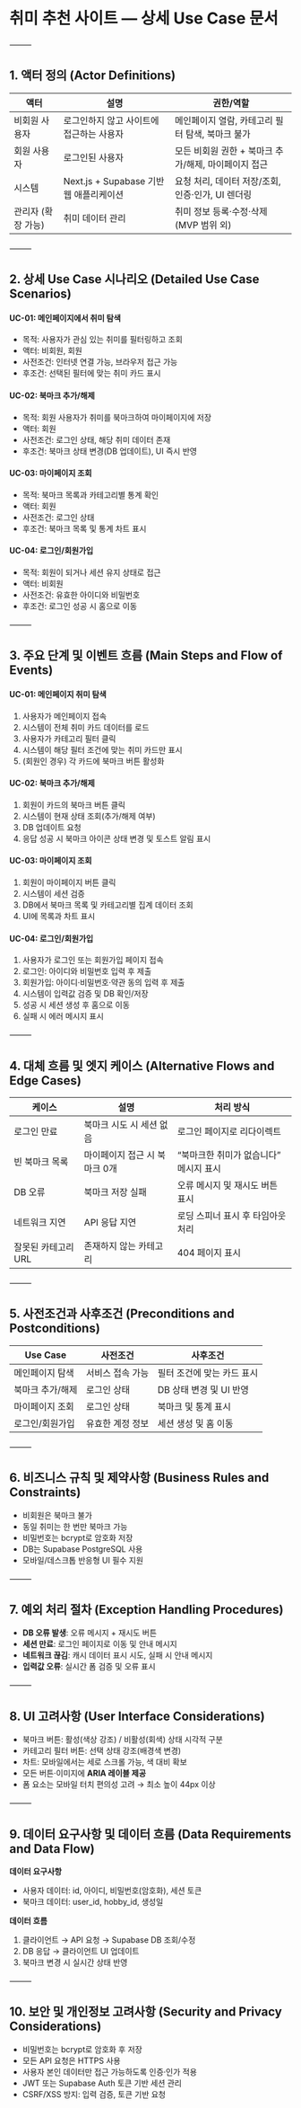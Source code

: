 # 취미 추천 사이트 — 상세 Use Case 문서

⸻

## 1. 액터 정의 (Actor Definitions)

| 액터            | 설명                                   | 권한/역할                                                  |
|-----------------|--------------------------------------|-----------------------------------------------------------|
| 비회원 사용자    | 로그인하지 않고 사이트에 접근하는 사용자 | 메인페이지 열람, 카테고리 필터 탐색, 북마크 불가             |
| 회원 사용자     | 로그인된 사용자                        | 모든 비회원 권한 + 북마크 추가/해제, 마이페이지 접근          |
| 시스템          | Next.js + Supabase 기반 웹 애플리케이션 | 요청 처리, 데이터 저장/조회, 인증·인가, UI 렌더링             |
| 관리자 (확장 가능) | 취미 데이터 관리                       | 취미 정보 등록·수정·삭제 (MVP 범위 외)                        |


⸻

## 2. 상세 Use Case 시나리오 (Detailed Use Case Scenarios)

#### UC-01: 메인페이지에서 취미 탐색
- 목적: 사용자가 관심 있는 취미를 필터링하고 조회
- 액터: 비회원, 회원
- 사전조건: 인터넷 연결 가능, 브라우저 접근 가능
- 후조건: 선택된 필터에 맞는 취미 카드 표시

#### UC-02: 북마크 추가/해제
- 목적: 회원 사용자가 취미를 북마크하여 마이페이지에 저장
- 액터: 회원
- 사전조건: 로그인 상태, 해당 취미 데이터 존재
- 후조건: 북마크 상태 변경(DB 업데이트), UI 즉시 반영

#### UC-03: 마이페이지 조회
- 목적: 북마크 목록과 카테고리별 통계 확인
- 액터: 회원
- 사전조건: 로그인 상태
- 후조건: 북마크 목록 및 통계 차트 표시

#### UC-04: 로그인/회원가입
- 목적: 회원이 되거나 세션 유지 상태로 접근
- 액터: 비회원
- 사전조건: 유효한 아이디와 비밀번호
- 후조건: 로그인 성공 시 홈으로 이동

⸻

## 3. 주요 단계 및 이벤트 흐름 (Main Steps and Flow of Events)

#### UC-01: 메인페이지 취미 탐색
1. 사용자가 메인페이지 접속
2. 시스템이 전체 취미 카드 데이터를 로드
3. 사용자가 카테고리 필터 클릭
4. 시스템이 해당 필터 조건에 맞는 취미 카드만 표시
5. (회원인 경우) 각 카드에 북마크 버튼 활성화

#### UC-02: 북마크 추가/해제
1. 회원이 카드의 북마크 버튼 클릭
2. 시스템이 현재 상태 조회(추가/해제 여부)
3. DB 업데이트 요청
4. 응답 성공 시 북마크 아이콘 상태 변경 및 토스트 알림 표시

#### UC-03: 마이페이지 조회
1. 회원이 마이페이지 버튼 클릭
2. 시스템이 세션 검증
3. DB에서 북마크 목록 및 카테고리별 집계 데이터 조회
4. UI에 목록과 차트 표시

#### UC-04: 로그인/회원가입
1. 사용자가 로그인 또는 회원가입 페이지 접속
2. 로그인: 아이디와 비밀번호 입력 후 제출
3. 회원가입: 아이디·비밀번호·약관 동의 입력 후 제출
4. 시스템이 입력값 검증 및 DB 확인/저장
5. 성공 시 세션 생성 후 홈으로 이동
6. 실패 시 에러 메시지 표시

⸻

## 4. 대체 흐름 및 엣지 케이스 (Alternative Flows and Edge Cases)

| 케이스              | 설명                          | 처리 방식                               |
|---------------------|-------------------------------|-----------------------------------------|
| 로그인 만료         | 북마크 시도 시 세션 없음       | 로그인 페이지로 리다이렉트              |
| 빈 북마크 목록      | 마이페이지 접근 시 북마크 0개  | “북마크한 취미가 없습니다” 메시지 표시   |
| DB 오류             | 북마크 저장 실패              | 오류 메시지 및 재시도 버튼 표시          |
| 네트워크 지연       | API 응답 지연                 | 로딩 스피너 표시 후 타임아웃 처리        |
| 잘못된 카테고리 URL | 존재하지 않는 카테고리         | 404 페이지 표시                          |

⸻

## 5. 사전조건과 사후조건 (Preconditions and Postconditions)

| Use Case       | 사전조건        | 사후조건                        |
|----------------|----------------|---------------------------------|
| 메인페이지 탐색 | 서비스 접속 가능 | 필터 조건에 맞는 카드 표시       |
| 북마크 추가/해제 | 로그인 상태     | DB 상태 변경 및 UI 반영          |
| 마이페이지 조회 | 로그인 상태     | 북마크 및 통계 표시              |
| 로그인/회원가입 | 유효한 계정 정보 | 세션 생성 및 홈 이동             |

⸻

## 6. 비즈니스 규칙 및 제약사항 (Business Rules and Constraints)

- 비회원은 북마크 불가  
- 동일 취미는 한 번만 북마크 가능  
- 비밀번호는 bcrypt로 암호화 저장  
- DB는 Supabase PostgreSQL 사용  
- 모바일/데스크톱 반응형 UI 필수 지원  

⸻

## 7. 예외 처리 절차 (Exception Handling Procedures)

- **DB 오류 발생**: 오류 메시지 + 재시도 버튼  
- **세션 만료**: 로그인 페이지로 이동 및 안내 메시지  
- **네트워크 끊김**: 캐시 데이터 표시 시도, 실패 시 안내 메시지  
- **입력값 오류**: 실시간 폼 검증 및 오류 표시  

⸻

## 8. UI 고려사항 (User Interface Considerations)

- 북마크 버튼: 활성(색상 강조) / 비활성(회색) 상태 시각적 구분  
- 카테고리 필터 버튼: 선택 상태 강조(배경색 변경)  
- 차트: 모바일에서는 세로 스크롤 가능, 색 대비 확보  
- 모든 버튼·이미지에 **ARIA 레이블 제공**  
- 폼 요소는 모바일 터치 편의성 고려 → 최소 높이 44px 이상  

⸻

## 9. 데이터 요구사항 및 데이터 흐름 (Data Requirements and Data Flow)

**데이터 요구사항**
- 사용자 데이터: id, 아이디, 비밀번호(암호화), 세션 토큰  
- 북마크 데이터: user_id, hobby_id, 생성일  

**데이터 흐름**
1. 클라이언트 → API 요청 → Supabase DB 조회/수정  
2. DB 응답 → 클라이언트 UI 업데이트  
3. 북마크 변경 시 실시간 상태 반영  

⸻

## 10. 보안 및 개인정보 고려사항 (Security and Privacy Considerations)

- 비밀번호는 bcrypt로 암호화 후 저장  
- 모든 API 요청은 HTTPS 사용  
- 사용자 본인 데이터만 접근 가능하도록 인증·인가 적용  
- JWT 또는 Supabase Auth 토큰 기반 세션 관리  
- CSRF/XSS 방지: 입력 검증, 토큰 기반 요청  